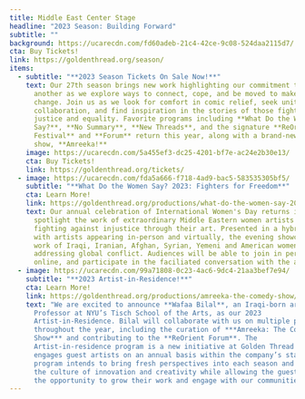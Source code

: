 ```yaml
---
title: Middle East Center Stage
headline: "2023 Season: Building Forward"
subtitle: ""
background: https://ucarecdn.com/fd60adeb-21c4-42ce-9c08-524daa2115d7/
cta: Buy Tickets!
link: https://goldenthread.org/season/
items:
  - subtitle: "**2023 Season Tickets On Sale Now!**"
    text: Our 27th season brings new work highlighting our commitment to uplift one
      another as we explore ways to connect, cope, and be moved to make a
      change. Join us as we look for comfort in comic relief, seek unity in
      collaboration, and find inspiration in the stories of those fighting for
      justice and equality. Favorite programs including **What Do the Women
      Say?**, **No Summary**, **New Threads**, and the signature **ReOrient
      Festival** and **Forum** return this year, along with a brand-new comedy
      show, **Amreeka!**
    image: https://ucarecdn.com/5a455ef3-dc25-4201-bf7e-ac24e2b30e13/
    cta: Buy Tickets!
    link: https://goldenthread.org/tickets/
  - image: https://ucarecdn.com/fda5a666-f718-4ad9-bac5-583535305bf5/
    subtitle: "**What Do the Women Say? 2023: Fighters for Freedom**"
    cta: Learn More!
    link: https://goldenthread.org/productions/what-do-the-women-say-2023/
    text: Our annual celebration of International Women's Day returns in 2023 to
      spotlight the work of extraordinary Middle Eastern women artists who are
      fighting against injustice through their art. Presented in a hybrid format
      with artists appearing in-person and virtually, the evening showcases the
      work of Iraqi, Iranian, Afghan, Syrian, Yemeni and American women
      addressing global conflict. Audiences will be able to join in person or
      online, and participate in the faciliated conversation with the artists.
  - image: https://ucarecdn.com/99a71808-0c23-4ac6-9dc4-21aa3bef7e94/
    subtitle: "**2023 Artist-in-Residence!**"
    cta: Learn More!
    link: https://goldenthread.org/productions/amreeka-the-comedy-show/
    text: "We are excited to announce **Wafaa Bilal**, an Iraqi-born artist and Arts
      Professor at NYU’s Tisch School of the Arts, as our 2023
      Artist-in-Residence. Bilal will collaborate with us on multiple projects
      throughout the year, including the curation of ***Amreeka: The Comedy
      Show*** and contributing to the **ReOrient Forum**. The
      Artist-in-residence program is a new initiative at Golden Thread that
      engages guest artists on an annual basis within the company’s staff. The
      program intends to bring fresh perspectives into each season and expand
      the culture of innovation and creativity while allowing the guest artist
      the opportunity to grow their work and engage with our communities."
---
```


